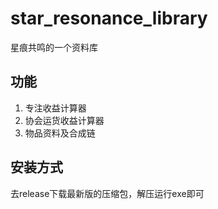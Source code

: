 # star_resonance_library

星痕共鸣的一个资料库

## 功能

1. 专注收益计算器
2. 协会运货收益计算器
3. 物品资料及合成链

## 安装方式

去release下载最新版的压缩包，解压运行exe即可

